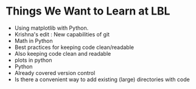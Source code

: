 Things We Want to Learn at LBL
==============================

* Using matplotlib with Python.
* Krishna's edit : New capabilities of git
* Math in Python
* Best practices for keeping code clean/readable
* Also keeping code clean and readable
* plots in python
* Python
* Already covered version control
* Is there a convenient way to add existing (large) directories with code
